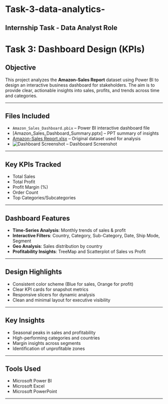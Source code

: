 # Task-3-data-analytics-
##  Internship Task - Data Analyst Role

#  Task 3: Dashboard Design (KPIs)

##  Objective
This project analyzes the **Amazon-Sales Report** dataset using Power BI to design an interactive business dashboard for stakeholders. The aim is to provide clear, actionable insights into sales, profits, and trends across time and categories.

---

##  Files Included
- `Amazon_Sales_Dashboard.pbix` – Power BI interactive dashboard file
- [Amazon_Sales_Dashboard_Summary.pptx] – PPT summary of insights
- [Amazon-Sales Report.xlsx](https://github.com/user-attachments/files/20614526/Amazon-Sales.Report.xlsx) – Original dataset used for analysis
- ![Dashboard Screenshot](https://github.com/user-attachments/assets/21b9a4f1-6432-46f5-a450-eac574d79e7f) – Dashboard Screenshot

---

##  Key KPIs Tracked
-  Total Sales  
-  Total Profit  
-  Profit Margin (%)  
-  Order Count  
-  Top Categories/Subcategories  

---

##  Dashboard Features
- **Time-Series Analysis**: Monthly trends of sales & profit  
- **Interactive Filters**: Country, Category, Sub-Category, Date, Ship Mode, Segment  
- **Geo Analysis**: Sales distribution by country  
- **Profitability Insights**: TreeMap and Scatterplot of Sales vs Profit  

---

##  Design Highlights
- Consistent color scheme (Blue for sales, Orange for profit)
- Clear KPI cards for snapshot metrics
- Responsive slicers for dynamic analysis
- Clean and minimal layout for executive visibility

---

##  Key Insights
- Seasonal peaks in sales and profitability
- High-performing categories and countries
- Margin insights across segments
- Identification of unprofitable zones

---

##  Tools Used
- Microsoft Power BI
- Microsoft Excel
- Microsoft PowerPoint

---
